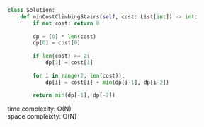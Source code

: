 ```python
class Solution:
    def minCostClimbingStairs(self, cost: List[int]) -> int:
        if not cost: return 0
			
        dp = [0] * len(cost)
        dp[0] = cost[0]
        
        if len(cost) >= 2:
            dp[1] = cost[1]
            
        for i in range(2, len(cost)): 
            dp[i] = cost[i] + min(dp[i-1], dp[i-2])
            
        return min(dp[-1], dp[-2])
```

time complexity: O(N)           
space compleixty: O(N)